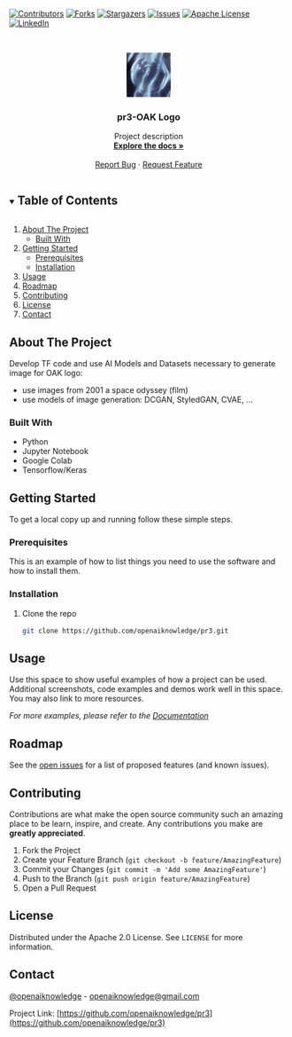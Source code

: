 <!--
*****
*** To avoid retyping too much info. Do a search and replace for the following:
*** openaiknowledge, pr3, openaiknowledge, openaiknowledge@gmail.com, pr3-OAK Logo, Project description  
-->



<!-- PROJECT SHIELDS -->
<!--
*** I'm using markdown "reference style" links for readability.
*** Reference links are enclosed in brackets [ ] instead of parentheses ( ).
*** See the bottom of this document for the declaration of the reference variables
*** for contributors-url, forks-url, etc. This is an optional, concise syntax you may use.
*** https://www.markdownguide.org/basic-syntax/#reference-style-links
-->
[![Contributors][contributors-shield]][contributors-url]
[![Forks][forks-shield]][forks-url]
[![Stargazers][stars-shield]][stars-url]
[![Issues][issues-shield]][issues-url]
[![Apache License][license-shield]][license-url]
[![LinkedIn][linkedin-shield]][linkedin-url]



<!-- PROJECT LOGO -->
<br />
<p align="center">
  <a href="https://github.com/openaiknowledge/pr3/tree/master">
    <img src="logo.png" alt="Logo" width="80" height="80">
  </a>

  <h3 align="center">pr3-OAK Logo</h3>

  <p align="center">
    Project description
    <br />
    <a href="https://docs.google.com/document/d/1Htz4Z8wdMGKIo31MX7INS4ADeTpONwYk/edit?usp=sharing&ouid=110990511078180423903&rtpof=true&sd=true"><strong>Explore the docs »</strong></a>
    <br />
    <br />
    <a href="https://github.com/openaiknowledge/pr3/issues">Report Bug</a>
    ·
    <a href="https://github.com/openaiknowledge/pr3/issues">Request Feature</a>
  </p>
</p>



<!-- TABLE OF CONTENTS -->
<details open="open">
  <summary><h2 style="display: inline-block">Table of Contents</h2></summary>
  <ol>
    <li>
      <a href="#about-the-project">About The Project</a>
      <ul>
        <li><a href="#built-with">Built With</a></li>
      </ul>
    </li>
    <li>
      <a href="#getting-started">Getting Started</a>
      <ul>
        <li><a href="#prerequisites">Prerequisites</a></li>
        <li><a href="#installation">Installation</a></li>
      </ul>
    </li>
    <li><a href="#usage">Usage</a></li>
    <li><a href="#roadmap">Roadmap</a></li>
    <li><a href="#contributing">Contributing</a></li>
    <li><a href="#license">License</a></li>
    <li><a href="#contact">Contact</a></li>
  </ol>
</details>



<!-- ABOUT THE PROJECT -->
## About The Project
Develop TF code and use AI Models and Datasets necessary to generate image for OAK logo:
- use images from 2001 a space odyssey (film)
- use models of image generation: DCGAN, StyledGAN, CVAE, ...


### Built With
- Python 
- Jupyter Notebook
- Google Colab
- Tensorflow/Keras



<!-- GETTING STARTED -->
## Getting Started

To get a local copy up and running follow these simple steps.

### Prerequisites

This is an example of how to list things you need to use the software and how to install them.



### Installation

1. Clone the repo
   ```sh
   git clone https://github.com/openaiknowledge/pr3.git
   ```



<!-- USAGE EXAMPLES -->
## Usage

Use this space to show useful examples of how a project can be used. Additional screenshots, code examples and demos work well in this space. You may also link to more resources.

_For more examples, please refer to the [Documentation](https://docs.google.com/document/d/1Htz4Z8wdMGKIo31MX7INS4ADeTpONwYk/edit?usp=sharing&ouid=110990511078180423903&rtpof=true&sd=true)_



<!-- ROADMAP -->
## Roadmap

See the [open issues](https://github.com/openaiknowledge/pr3/issues) for a list of proposed features (and known issues).



<!-- CONTRIBUTING -->
## Contributing

Contributions are what make the open source community such an amazing place to be learn, inspire, and create. Any contributions you make are **greatly appreciated**.

1. Fork the Project
2. Create your Feature Branch (`git checkout -b feature/AmazingFeature`)
3. Commit your Changes (`git commit -m 'Add some AmazingFeature'`)
4. Push to the Branch (`git push origin feature/AmazingFeature`)
5. Open a Pull Request



<!-- LICENSE -->
## License

Distributed under the Apache 2.0 License. See `LICENSE` for more information.



<!-- CONTACT -->
## Contact

[@openaiknowledge](https://twitter.com/openaiknowledge) - openaiknowledge@gmail.com

Project Link: [https://github.com/openaiknowledge/pr3](https://github.com/openaiknowledge/pr3)


<!-- MARKDOWN LINKS & IMAGES -->
<!-- https://www.markdownguide.org/basic-syntax/#reference-style-links -->
[contributors-shield]: https://img.shields.io/github/contributors/openaiknowledge/pr3.svg?style=for-the-badge
[contributors-url]: https://github.com/openaiknowledge/pr3/graphs/contributors
[forks-shield]: https://img.shields.io/github/forks/openaiknowledge/pr3.svg?style=for-the-badge
[forks-url]: https://github.com/openaiknowledge/pr3/network/members
[stars-shield]: https://img.shields.io/github/stars/openaiknowledge/pr3.svg?style=for-the-badge
[stars-url]: https://github.com/openaiknowledge/pr3/stargazers
[issues-shield]: https://img.shields.io/github/issues/openaiknowledge/pr3.svg?style=for-the-badge
[issues-url]: https://github.com/openaiknowledge/pr3/issues
[license-shield]: https://img.shields.io/github/license/openaiknowledge/pr3.svg?style=for-the-badge
[license-url]: https://github.com/openaiknowledge/pr3/blob/master/LICENSE
[linkedin-shield]: https://img.shields.io/badge/-LinkedIn-black.svg?style=for-the-badge&logo=linkedin&colorB=555
[linkedin-url]: https://linkedin.com/in/openaiknowledge
